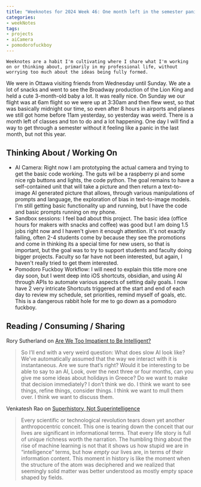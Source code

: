 ```yaml
---
title: "Weeknotes for 2024 Week 46: One month left in the semester panic"
categories:
- weekNotes
tags:
- projects
- aiCamera
- pomodorofuckboy
---
```


```
Weeknotes are a habit I'm cultivating where I share what I'm working on or thinking about, primarily in my professional life, without worrying too much about the ideas being fully formed.
```

We were in Ottawa visiting friends from Wednesday until Sunday. We ate a lot of snacks and went to see the Broadway production of the Lion King and held a cute 3-month-old baby a lot. It was really nice. On Sunday we our flight was at 6am flight so we were up at 3:30am and then flew west, so that was basically midnight our time, so even after 8 hours in airports and planes we still got home before 11am yesterday, so yesterday was weird. There is a month left of classes and ton to do and a lot happening. One day I will find a way to get through a semester without it feeling like a panic in the last month, but not this year. 

## Thinking About / Working On

- AI Camera: Right now I am prototyping the actual camera and trying to get the basic code working. The guts wil be a raspberry pi and some nice rgb buttons and lights, the code python. The goal remains to have a self-contained unit that will take a picture and then return a text-to-image AI generated picture that allows, through various manipulations of prompts and language, the exploration of bias in text-to-image models. I'm still getting basic functionality up and running, but I have the code and basic prompts running on my phone. 
- Sandbox sessions: I feel bad about this project. The basic idea (office hours for makers with snacks and coffee) was good but I am doing 1.5 jobs right now and I haven't given it enough attention. It's not exactly failing, often 2-4 students come by because they see the promotions and come in thinking its a special time for new users, so that is important, but the goal was to try to support students and faculty doing bigger projects. Faculty so far have not been interested, but again, I haven't really tried to get them interested. 
- Pomodoro Fuckboy Workflow: I will need to explain this title more one day soon, but I went deep into iOS shortcuts, obsidian, and using AI through APIs to automate various aspects of setting daily goals. I now have 2 very intricate Shortcuts triggered at the start and end of each day to review my schedule, set priorities, remind myself of goals, etc. This is a dangerous rabbit hole for me to go down as a pomodoro fuckboy. 

## Reading / Consuming / Sharing

Rory Sutherland on [Are We Too Impatient to Be Intelligent?](https://behavioralscientist.org/are-we-too-impatient-to-be-intelligent/?utm_source=DenseDiscovery-311)

> So I’ll end with a very weird question: What does slow AI look like? We’ve automatically assumed that the way we interact with it is instantaneous. Are we sure that’s right? Would it be interesting to be able to say to an AI, Look, over the next three or four months, can you give me some ideas about holidays in Greece? Do we want to make that decision immediately? I don’t think we do. I think we want to see things, refine things, consider things. I think we want to mull them over. I think we want to discuss them.

Venkatesh Rao on [Superhistory, Not Superintelligence](https://studio.ribbonfarm.com/p/superhistory-not-superintelligence)

> Every scientific or technological revolution tears down yet another anthropocentric conceit. This one is tearing down the conceit that our lives are significant in informational terms. That every life story is full of unique richness worth the narration.
  The humbling thing about the rise of machine learning is not that it shows us how stupid we are in “intelligence” terms, but how *empty* our lives are, in terms of their information content.
  This moment in history is like the moment when the structure of the atom was deciphered and we realized that seemingly solid matter was better understood as mostly empty space shaped by fields.


